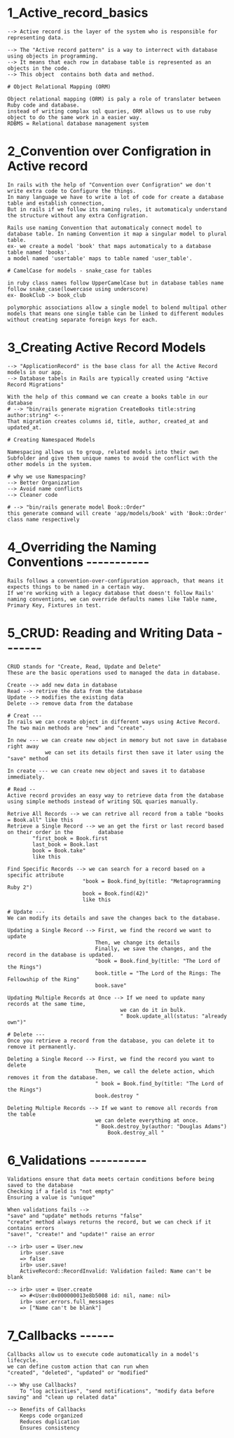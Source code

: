 # 1_Active_record_basics
    --> Active record is the layer of the system who is responsible for representing data.

    --> The "Active record pattern" is a way to interrect with database using objects in programming.
    --> It means that each row in database table is represented as an objects in the code.
    --> This object  contains both data and method.

    # Object Relational Mapping (ORM)

    Object relational mapping (ORM) is paly a role of translater between Ruby code and database.
    instead of writing complax sql quaries, ORM allows us to use ruby object to do the same work in a easier way.
    RDBMS = Relational database management system


# 2_Convention over Configration in Active record
    In rails with the help of "Convention over Configration" we don't write extra code to Configure the things.
    In many language we have to write a lot of code for create a database table and establish connection,
    But in rails if we follow its naming rules, it automaticaly understand the structure without any extra Configration.

    Rails use naming Convention that automaticaly connect model to database table. In naming Convention it map a singular model to plural table.
    ex- we create a model 'book' that maps automaticaly to a database table named 'books'.
    a model named 'usertable' maps to table named 'user_table'.

    # CamelCase for models - snake_case for tables 

    in ruby class names follow UpperCamelCase but in database tables name follow snake_case(lowercase using underscore)
    ex- BookClub -> book_club

    polymorphic associations allow a single model to bolend multipal other models that means one single table can be linked to different modules without creating separate foreign keys for each.


# 3_Creating Active Record Models
    --> "ApplicationRecord" is the base class for all the Active Record models in our app.
    --> Database tabels in Rails are typically created using "Active Record Migrations" 

    With the help of this command we can create a books table in our database 
    # --> "bin/rails generate migration CreateBooks title:string author:string" <--
    That migration creates columns id, title, author, created_at and updated_at.

    # Creating Namespaced Models

    Namespacing allows us to group, related models into their own Subfolder and give them unique names to avoid the conflict with the other models in the system.

    # why we use Namespacing?
    --> Better Organization
    --> Avoid name conflicts
    --> Cleaner code

    # --> "bin/rails generate model Book::Order"
    this generate command will create 'app/models/book' with 'Book::Order' class name respectively 


# 4_Overriding the Naming Conventions -----------

    Rails follows a convention-over-configuration approach, that means it expects things to be named in a certain way. 
    If we're working with a legacy database that doesn't follow Rails' naming conventions, we can override defaults names like Table name, Primary Key, Fixtures in test.


# 5_CRUD: Reading and Writing Data -------

    CRUD stands for "Create, Read, Update and Delete"
    These are the basic operations used to managed the data in database.

    Create --> add new data in database
    Read --> retrive the data from the database
    Update --> modifies the existing data 
    Delete --> remove data from the database

    # Creat ---
    In rails we can create object in different ways using Active Record.
    The two main methods are "new" and "create".

    In new --- we can create new object in memory but not save in database right away
                we can set its details first then save it later using the "save" method

    In create --- we can create new object and saves it to database immediately.

    # Read --
    Active record provides an easy way to retrieve data from the database using simple methods instead of writing SQL quaries manually.

    Retrive All Records --> we can retrive all record from a table "books = Book.all" like this
    Retrieve a Single Record --> we an get the first or last record based on their order in the        database 
            "first_book = Book.first
            last_book = Book.last
            book = Book.take"
            like this

    Find Specific Records --> we can search for a record based on a specific attribute 
                            "book = Book.find_by(title: "Metaprogramming Ruby 2")
                            book = Book.find(42)"
                            like this

    # Update ---
    We can modify its details and save the changes back to the database.

    Updating a Single Record --> First, we find the record we want to update
                                Then, we change its details
                                Finally, we save the changes, and the record in the database is updated.
                                "book = Book.find_by(title: "The Lord of the Rings")
                                book.title = "The Lord of the Rings: The Fellowship of the Ring"
                                book.save"
                                
    Updating Multiple Records at Once --> If we need to update many records at the same time, 
                                        we can do it in bulk.
                                        " Book.update_all(status: "already own")"

    # Delete ---
    Once you retrieve a record from the database, you can delete it to remove it permanently.

    Deleting a Single Record --> First, we find the record you want to delete
                                Then, we call the delete action, which removes it from the database.
                                " book = Book.find_by(title: "The Lord of the Rings")
                                book.destroy "

    Deleting Multiple Records --> If we want to remove all records from the table
                                we can delete everything at once.
                                " Book.destroy_by(author: "Douglas Adams")
                                    Book.destroy_all "


# 6_Validations ----------
    Validations ensure that data meets certain conditions before being saved to the database
    Checking if a field is "not empty"
    Ensuring a value is "unique"

    When validations fails -->
    "save" and "update" methods returns "false"
    "create" method always returns the record, but we can check if it contains errors
    "save!", "create!" and "update!" raise an error 

    --> irb> user = User.new
        irb> user.save
        => false
        irb> user.save!
        ActiveRecord::RecordInvalid: Validation failed: Name can't be blank
    
    --> irb> user = User.create
        => #<User:0x000000013e8b5008 id: nil, name: nil>
        irb> user.errors.full_messages
        => ["Name can't be blank"]

# 7_Callbacks ------
    Callbacks allow us to execute code automatically in a model's lifecycle.
    we can define custom action that can run when
    "created", "deleted", "updated" or "modified" 

    --> Why use Callbacks?
        To "log activities", "send notifications", "modify data before saving" and "clean up related data" 

    --> Benefits of Callbacks
        Keeps code organized 
        Reduces duplication
        Ensures consistency

